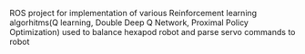 ROS project for implementation of various Reinforcement learning algorhitms(Q learning, Double Deep Q Network, Proximal Policy Optimization) used to balance hexapod robot and parse servo commands to robot
